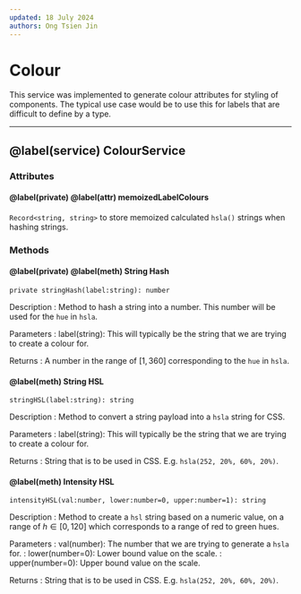 ```yaml
---
updated: 18 July 2024
authors: Ong Tsien Jin
---
```


# Colour

This service was implemented to generate colour attributes for styling of components. The typical use case would be to use this for labels that are difficult to define by a type.

---

## @label(service) ColourService

### Attributes

#### @label(private) @label(attr) memoizedLabelColours

`Record<string, string>` to store memoized calculated `hsla()` strings when hashing strings.

### Methods

#### @label(private) @label(meth) String Hash

    private stringHash(label:string): number

Description
: Method to hash a string into a number. This number will be used for the `hue` in `hsla`.

Parameters
: label(string): This will typically be the string that we are trying to create a colour for.

Returns
: A number in the range of $[1, 360]$ corresponding to the `hue` in `hsla`.

#### @label(meth) String HSL

    stringHSL(label:string): string

Description
: Method to convert a string payload into a `hsla` string for CSS.

Parameters
: label(string): This will typically be the string that we are trying to create a colour for.

Returns
: String that is to be used in CSS. E.g. `hsla(252, 20%, 60%, 20%)`.

#### @label(meth) Intensity HSL

    intensityHSL(val:number, lower:number=0, upper:number=1): string

Description
: Method to create a `hsl` string based on a numeric value, on a range of $h\in[0, 120]$ which corresponds to a range of red to green hues.

Parameters
: val(number): The number that we are trying to generate a `hsla` for.
: lower(number=0): Lower bound value on the scale.
: upper(number=0): Upper bound value on the scale.

Returns
: String that is to be used in CSS. E.g. `hsla(252, 20%, 60%, 20%)`.
